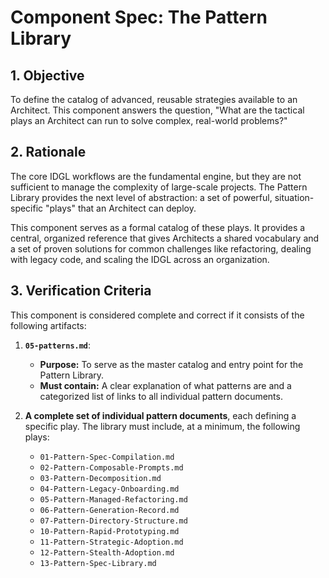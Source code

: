 # Component Spec: The Pattern Library

## 1. Objective
To define the catalog of advanced, reusable strategies available to an Architect. This component answers the question, "What are the tactical plays an Architect can run to solve complex, real-world problems?"

## 2. Rationale
The core IDGL workflows are the fundamental engine, but they are not sufficient to manage the complexity of large-scale projects. The Pattern Library provides the next level of abstraction: a set of powerful, situation-specific "plays" that an Architect can deploy.

This component serves as a formal catalog of these plays. It provides a central, organized reference that gives Architects a shared vocabulary and a set of proven solutions for common challenges like refactoring, dealing with legacy code, and scaling the IDGL across an organization.

## 3. Verification Criteria
This component is considered complete and correct if it consists of the following artifacts:

1.  **`05-patterns.md`**:
    *   **Purpose:** To serve as the master catalog and entry point for the Pattern Library.
    *   **Must contain:** A clear explanation of what patterns are and a categorized list of links to all individual pattern documents.

2.  **A complete set of individual pattern documents**, each defining a specific play. The library must include, at a minimum, the following plays:
    *   `01-Pattern-Spec-Compilation.md`
    *   `02-Pattern-Composable-Prompts.md`
    *   `03-Pattern-Decomposition.md`
    *   `04-Pattern-Legacy-Onboarding.md`
    *   `05-Pattern-Managed-Refactoring.md`
    *   `06-Pattern-Generation-Record.md`
    *   `07-Pattern-Directory-Structure.md`
    *   `10-Pattern-Rapid-Prototyping.md`
    *   `11-Pattern-Strategic-Adoption.md`
    *   `12-Pattern-Stealth-Adoption.md`
    *   `13-Pattern-Spec-Library.md`
